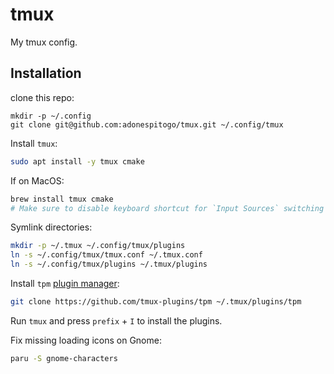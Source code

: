 # tmux
My tmux config.

## Installation

clone this repo:
```
mkdir -p ~/.config
git clone git@github.com:adonespitogo/tmux.git ~/.config/tmux
```

Install `tmux`:
```bash
sudo apt install -y tmux cmake
```
If on MacOS:
```bash
brew install tmux cmake
# Make sure to disable keyboard shortcut for `Input Sources` switching which conflicts with tmux prefix `^Space` (Ctrl + Space).
```

Symlink directories:
```bash
mkdir -p ~/.tmux ~/.config/tmux/plugins
ln -s ~/.config/tmux/tmux.conf ~/.tmux.conf
ln -s ~/.config/tmux/plugins ~/.tmux/plugins
```

Install `tpm` [plugin manager](https://github.com/tmux-plugins/tpm):

```bash
git clone https://github.com/tmux-plugins/tpm ~/.tmux/plugins/tpm
```

Run `tmux` and press `prefix` + `I` to install the plugins.

Fix missing loading icons on Gnome:

```sh
paru -S gnome-characters
```
